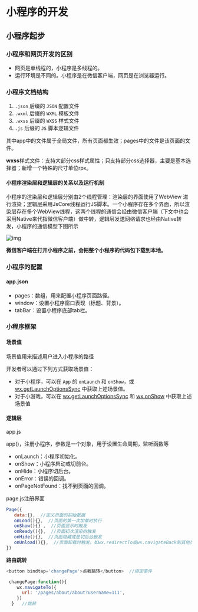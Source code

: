 # 小程序的开发

## 小程序起步

### 小程序和网页开发的区别

- 网页是单线程的，小程序是多线程的。
- 运行环境是不同的。小程序是在微信客户端，网页是在浏览器运行。

### 小程序文档结构

1. `.json` 后缀的 `JSON` 配置文件
2. `.wxml` 后缀的 `WXML` 模板文件
3. `.wxss` 后缀的 `WXSS` 样式文件
4. `.js` 后缀的 `JS` 脚本逻辑文件

其中app中的文件属于全局文件，所有页面都生效；pages中的文件是该页面的文件。

**wxss**样式文件：支持大部分css样式属性；只支持部分css选择器，主要是基本选择器；新增一个特殊的尺寸单位rpx。

#### 小程序渲染层和逻辑层的关系以及运行机制

小程序的渲染层和逻辑层分别由2个线程管理：渲染层的界面使用了WebView 进行渲染；逻辑层采用JsCore线程运行JS脚本。一个小程序存在多个界面，所以渲染层存在多个WebView线程，这两个线程的通信会经由微信客户端（下文中也会采用Native来代指微信客户端）做中转，逻辑层发送网络请求也经由Native转发，小程序的通信模型下图所示

![img](https://res.wx.qq.com/wxdoc/dist/assets/img/4-1.ad156d1c.png)

**微信客户端在打开小程序之前，会把整个小程序的代码包下载到本地。**

### 小程序的配置

#### app.json

- pages：数组，用来配置小程序页面路径。
- window：设置小程序窗口表现（标题、背景）。
- tabBar：设置小程序底部tab栏。

### 小程序框架

#### 场景值

场景值用来描述用户进入小程序的路径

开发者可以通过下列方式获取场景值：

- 对于小程序，可以在 `App` 的 `onLaunch` 和 `onShow`，或[wx.getLaunchOptionsSync](https://developers.weixin.qq.com/miniprogram/dev/api/base/app/life-cycle/wx.getLaunchOptionsSync.html) 中获取上述场景值。
- 对于小游戏，可以在 [wx.getLaunchOptionsSync](https://developers.weixin.qq.com/miniprogram/dev/api/base/app/life-cycle/wx.getLaunchOptionsSync.html) 和 [wx.onShow](https://developers.weixin.qq.com/miniprogram/dev/framework/app-service/(wx.onShow)) 中获取上述场景值

#### 逻辑层

app.js

  app()，注册小程序，参数是一个对象，用于设置生命周期，监听函数等

- onLaunch：小程序初始化。
- onShow：小程序启动或切前台。
- onHide：小程序切后台。
- onError：错误的回调。
- onPageNotFound：找不到页面的回调。

page.js注册界面

 `````js
Page({
    data:{},  //定义页面的初始数据
    onLoad(){},  //页面的第一次加载时执行
    onShow(){} ,  //页面显示时触发
    onReady(){},  //页面初次渲染树触发
    onHide(){},  //页面隐藏或是切后台触发
    onUnload(){},  //页面卸载时触发。如wx.redirectTo或wx.navigateBack到其他页面时。
})
 `````

**路由跳转**

````js
<button bindtap='changePage'>点我跳转</button>  //绑定事件
````

````js
 changePage:function(){
    wx.navigateTo({
      url: '/pages/about/about?username=111',
    })
  }   //跳转
````

